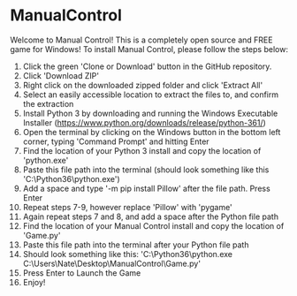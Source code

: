 # ManualControl

Welcome to Manual Control! This is a completely open source and FREE game for Windows!
To install Manual Control, please follow the steps below:

1. Click the green 'Clone or Download' button in the GitHub repository.
2. Click 'Download ZIP'
3. Right click on the downloaded zipped folder and click 'Extract All'
4. Select an easily accessible location to extract the files to, and confirm the extraction
5. Install Python 3 by downloading and running the Windows Executable Installer (https://www.python.org/downloads/release/python-361/)
6. Open the terminal by clicking on the Windows button in the bottom left corner, typing 'Command Prompt' and hitting Enter
7. Find the location of your Python 3 install and copy the location of 'python.exe'
8. Paste this file path into the terminal (should look something like this 'C:\Python36\python.exe')
9. Add a space and type '-m pip install Pillow' after the file path. Press Enter
10. Repeat steps 7-9, however replace 'Pillow' with 'pygame'
11. Again repeat steps 7 and 8, and add a space after the Python file path
12. Find the location of your Manual Control install and copy the location of 'Game.py'
13. Paste this file path into the terminal after your Python file path
14. Should look something like this: 'C:\Python36\python.exe C:\Users\Nate\Desktop\ManualControl\Game.py'
15. Press Enter to Launch the Game
16. Enjoy!
